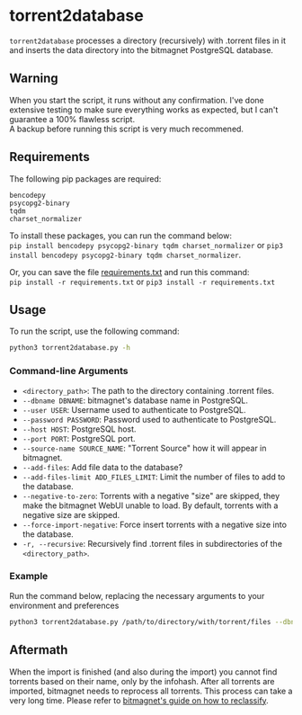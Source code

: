 # torrent2database

`torrent2database` processes a directory (recursively) with .torrent files in it and inserts the data directory into the bitmagnet PostgreSQL database.

## Warning

When you start the script, it runs without any confirmation. I've done extensive testing to make sure everything works as expected, but I can't guarantee a 100% flawless script.  
A backup before running this script is very much recommened.  

## Requirements

The following pip packages are required:
```
bencodepy
psycopg2-binary
tqdm
charset_normalizer
```

To install these packages, you can run the command below:  
`pip install bencodepy psycopg2-binary tqdm charset_normalizer` or `pip3 install bencodepy psycopg2-binary tqdm charset_normalizer`.
  
Or, you can save the file [requirements.txt](https://raw.githubusercontent.com/DyonR/magnetico2bitmagnet/main/torrent2database/requirements.txt) and run this command:  
`pip install -r requirements.txt` or `pip3 install -r requirements.txt`

## Usage

To run the script, use the following command:

```bash
python3 torrent2database.py -h
```

### Command-line Arguments

- `<directory_path>`: The path to the directory containing .torrent files.
- `--dbname DBNAME`: bitmagnet's database name in PostgreSQL.
- `--user USER`: Username used to authenticate to PostgreSQL.
- `--password PASSWORD`: Password used to authenticate to PostgreSQL.
- `--host HOST`: PostgreSQL host.
- `--port PORT`: PostgreSQL port.
- `--source-name SOURCE_NAME`: "Torrent Source" how it will appear in bitmagnet.
- `--add-files`: Add file data to the database?
- `--add-files-limit ADD_FILES_LIMIT`: Limit the number of files to add to the database.
- `--negative-to-zero`: Torrents with a negative "size" are skipped, they make the bitmagnet WebUI unable to load. By default, torrents with a negative size are skipped.
- `--force-import-negative`: Force insert torrents with a negative size into the database.
- `-r, --recursive`: Recursively find .torrent files in subdirectories of the `<directory_path>`.


### Example

Run the command below, replacing the necessary arguments to your environment and preferences
```bash
python3 torrent2database.py /path/to/directory/with/torrent/files --dbname bitmagnet --user postgres --password PASSWORD --host 192.168.2.0 --port 5432 --source SOURCE --add-files --add-files-limit 500 --recursive
```

## Aftermath
When the import is finished (and also during the import) you cannot find torrents based on their name, only by the infohash.
After all torrents are imported, bitmagnet needs to reprocess all torrents. This process can take a very long time. Please refer to [bitmagnet's guide on how to reclassify](https://bitmagnet.io/tutorials/reprocess-reclassify.html).
